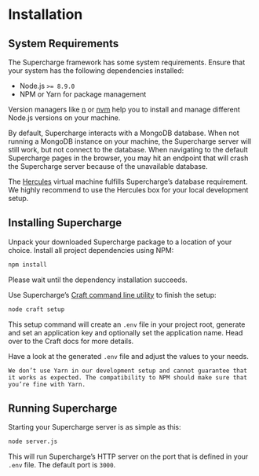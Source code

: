 # Installation


## System Requirements
The Supercharge framework has some system requirements. Ensure that your system has the following dependencies installed:

- Node.js `>= 8.9.0`
- NPM or Yarn for package management

Version managers like [n](https://github.com/tj/n) or [nvm](https://github.com/creationix/nvm) help you to install and manage different Node.js versions on your machine.

By default, Supercharge interacts with a MongoDB database. When not running a MongoDB instance on your machine, the Supercharge server will still work, but not connect to the database. When navigating to the default Supercharge pages in the browser, you may hit an endpoint that will crash the Supercharge server because of the unavailable database.

The [Hercules](/docs/{{version}}/hercules) virtual machine fulfills Supercharge’s database requirement. We highly recommend to use the Hercules box for your local development setup.


## Installing Supercharge
Unpack your downloaded Supercharge package to a location of your choice. Install all project dependencies using NPM:

```bash
npm install
```

Please wait until the dependency installation succeeds.

Use Supercharge’s [Craft command line utility](/docs/{{version}}/craft-cli) to finish the setup:

```bash
node craft setup
```

This setup command will create an `.env` file in your project root, generate and set an application key and optionally set the application name. Head over to the Craft docs for more details.

Have a look at the generated `.env` file and adjust the values to your needs.

```warning
We don’t use Yarn in our development setup and cannot guarantee that it works as expected. The compatibility to NPM should make sure that you’re fine with Yarn.
```


## Running Supercharge
Starting your Supercharge server is as simple as this:

```bash
node server.js
```

This will run Supercharge’s HTTP server on the port that is defined in your `.env` file. The default port is `3000`.
